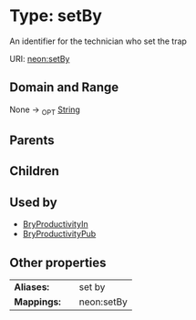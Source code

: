 
# Type: setBy


An identifier for the technician who set the trap

URI: [neon:setBy](https://data.neonscience.org/setBy)


## Domain and Range

None ->  <sub>OPT</sub> [String](types/String.md)

## Parents


## Children


## Used by

 * [BryProductivityIn](BryProductivityIn.md)
 * [BryProductivityPub](BryProductivityPub.md)

## Other properties

|  |  |  |
| --- | --- | --- |
| **Aliases:** | | set by |
| **Mappings:** | | neon:setBy |


